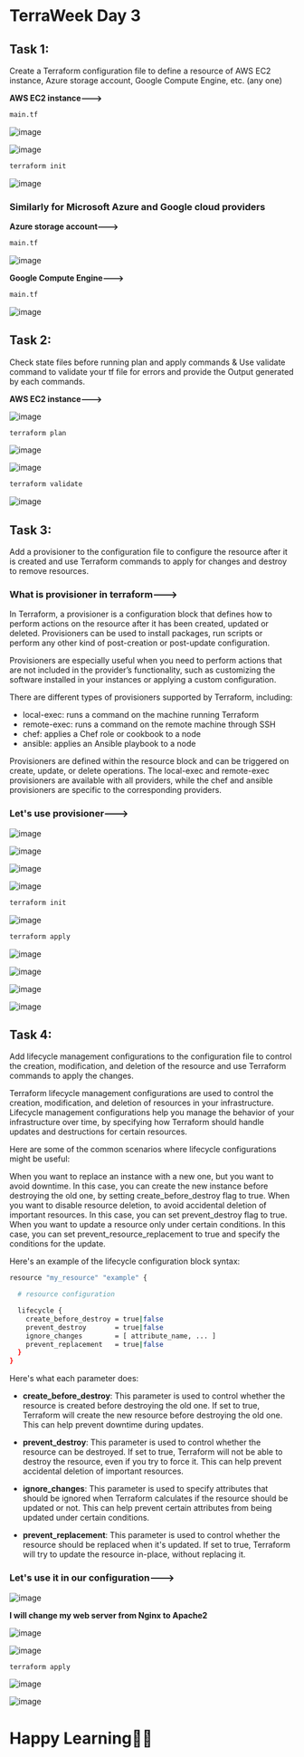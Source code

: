 # TerraWeek Day 3

## Task 1: 
Create a Terraform configuration file to define a resource of AWS EC2 instance, Azure storage account, Google Compute Engine, etc. (any one)

**AWS EC2 instance--->**
```sh
main.tf
```
![image](https://github.com/Chaitannyaa/TerraWeek_challenge/assets/117350787/0b03ea96-ca37-4592-ad6f-0d3cc698d1a7)

![image](https://github.com/Chaitannyaa/TerraWeek_challenge/assets/117350787/7b6e0043-a633-4a5b-a86b-1e2075056d01)

```sh
terraform init
```
![image](https://github.com/Chaitannyaa/TerraWeek_challenge/assets/117350787/e366cfba-85f3-404e-b016-757ff62bc2fa)

### Similarly for Microsoft Azure and Google cloud providers

**Azure storage account--->**
```sh
main.tf
```
![image](https://github.com/Chaitannyaa/TerraWeek_challenge/assets/117350787/d97212d2-5cde-4e7d-b5c7-9ffd260cbc6d)

**Google Compute Engine--->**
```sh
main.tf
```
![image](https://github.com/Chaitannyaa/TerraWeek_challenge/assets/117350787/a079f1eb-0f4d-4cc3-801d-3ee97bcbf5a1)

## Task 2: 
Check state files before running plan and apply commands & Use validate command to validate your tf file for errors and provide the Output generated by each commands.

**AWS EC2 instance--->**

![image](https://github.com/Chaitannyaa/TerraWeek_challenge/assets/117350787/e43ddf16-d1b1-472e-b219-f7433abefab7)

```sh
terraform plan
```
![image](https://github.com/Chaitannyaa/TerraWeek_challenge/assets/117350787/3af3f8e7-653c-4634-bc93-ddc82d474cd8)

![image](https://github.com/Chaitannyaa/TerraWeek_challenge/assets/117350787/d7063197-8dae-4e80-a1ab-32f31d3f2473)

```sh
terraform validate
```
![image](https://github.com/Chaitannyaa/TerraWeek_challenge/assets/117350787/fadb857b-aed3-410a-9003-2a0ef5b99672)

## Task 3: 
Add a provisioner to the configuration file to configure the resource after it is created and use Terraform commands to apply for changes and destroy to remove resources.

### What is provisioner in terraform--->

In Terraform, a provisioner is a configuration block that defines how to perform actions on the resource after it has been created, updated or deleted. Provisioners can be used to install packages, run scripts or perform any other kind of post-creation or post-update configuration.

Provisioners are especially useful when you need to perform actions that are not included in the provider’s functionality, such as customizing the software installed in your instances or applying a custom configuration.

There are different types of provisioners supported by Terraform, including:

- local-exec: runs a command on the machine running Terraform
- remote-exec: runs a command on the remote machine through SSH
- chef: applies a Chef role or cookbook to a node
- ansible: applies an Ansible playbook to a node

Provisioners are defined within the resource block and can be triggered on create, update, or delete operations. The local-exec and remote-exec provisioners are available with all providers, while the chef and ansible provisioners are specific to the corresponding providers.

### Let's use provisioner--->

![image](https://github.com/Chaitannyaa/TerraWeek_challenge/assets/117350787/6101d15c-3bc7-4e3d-b30c-0c44aa864ca2)

![image](https://github.com/Chaitannyaa/TerraWeek_challenge/assets/117350787/7cb8f375-cb14-49ea-a77c-56d658ef9a99)

![image](https://github.com/Chaitannyaa/TerraWeek_challenge/assets/117350787/b6d718f5-bece-42ec-bd62-751347953d8f)

![image](https://github.com/Chaitannyaa/TerraWeek_challenge/assets/117350787/f0b85474-8089-4266-9d7b-ab7199fcc246)

```sh
terraform init
```
![image](https://github.com/Chaitannyaa/TerraWeek_challenge/assets/117350787/06d06afa-5fd1-492d-a820-5a291a52556b)

```sh
terraform apply
```
![image](https://github.com/Chaitannyaa/TerraWeek_challenge/assets/117350787/0110dada-d12b-4d72-bbbe-b72a99db81fe)

![image](https://github.com/Chaitannyaa/TerraWeek_challenge/assets/117350787/fa2c5cc9-615d-4ae5-be0d-0e5e791bc8ac)

![image](https://github.com/Chaitannyaa/TerraWeek_challenge/assets/117350787/7b94339d-d5ee-4331-8694-9bc286efa66a)

![image](https://github.com/Chaitannyaa/TerraWeek_challenge/assets/117350787/7177fafa-15b2-45f4-a828-124c081b2737)

## Task 4: 
Add lifecycle management configurations to the configuration file to control the creation, modification, and deletion of the resource and use Terraform commands to apply the changes.

Terraform lifecycle management configurations are used to control the creation, modification, and deletion of resources in your infrastructure. Lifecycle management configurations help you manage the behavior of your infrastructure over time, by specifying how Terraform should handle updates and destructions for certain resources.

Here are some of the common scenarios where lifecycle configurations might be useful:

When you want to replace an instance with a new one, but you want to avoid downtime. In this case, you can create the new instance before destroying the old one, by setting create_before_destroy flag to true.
When you want to disable resource deletion, to avoid accidental deletion of important resources. In this case, you can set prevent_destroy flag to true.
When you want to update a resource only under certain conditions. In this case, you can set prevent_resource_replacement to true and specify the conditions for the update.

Here's an example of the lifecycle configuration block syntax:

```sh
resource "my_resource" "example" {

  # resource configuration

  lifecycle {
    create_before_destroy = true|false
    prevent_destroy       = true|false
    ignore_changes        = [ attribute_name, ... ]
    prevent_replacement   = true|false
  }
}
```
Here's what each parameter does:

- **create_before_destroy**: This parameter is used to control whether the resource is created before destroying the old one. If set to true, Terraform will create the new resource before destroying the old one. This can help prevent downtime during updates.

- **prevent_destroy**: This parameter is used to control whether the resource can be destroyed. If set to true, Terraform will not be able to destroy the resource, even if you try to force it. This can help prevent accidental deletion of important resources.

- **ignore_changes**: This parameter is used to specify attributes that should be ignored when Terraform calculates if the resource should be updated or not. This can help prevent certain attributes from being updated under certain conditions.

- **prevent_replacement**: This parameter is used to control whether the resource should be replaced when it's updated. If set to true, Terraform will try to update the resource in-place, without replacing it.

### Let's use it in our configuration--->

![image](https://github.com/Chaitannyaa/TerraWeek_challenge/assets/117350787/21ebb30a-3cda-40b2-89ca-fb0b7fc8bf04)

**I will change my web server from Nginx to Apache2**

![image](https://github.com/Chaitannyaa/TerraWeek_challenge/assets/117350787/1b33d0d7-c224-4785-b179-1c239a4b9797)

![image](https://github.com/Chaitannyaa/TerraWeek_challenge/assets/117350787/d02a9110-7f1d-4aa0-9316-dab03024e3fe)

```sh
terraform apply
```
![image](https://github.com/Chaitannyaa/TerraWeek_challenge/assets/117350787/6c5082f8-af1c-45e8-89b3-3ea9f1d6ef1c)


![image](https://github.com/Chaitannyaa/TerraWeek_challenge/assets/117350787/f8b9c84c-85c7-429d-9f95-e8590ae63f5f)

# Happy Learning🎉🚀
